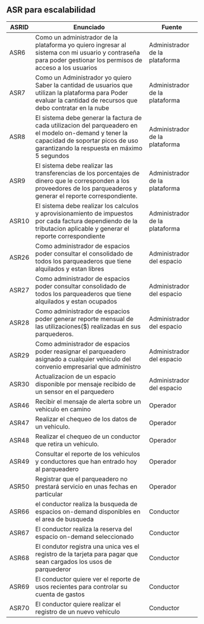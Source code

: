 ASR para escalabilidad
-
ASRID|Enunciado|Fuente 
-|-|-
ASR6 | Como un administrador de la plataforma yo quiero ingresar al sistema con mi usuario y contraseña para poder gestionar los permisos de acceso a los usuarios | Administrador de la plataforma
ASR7 | Como un Administrador yo quiero Saber la cantidad de usuarios que utilizan la plataforma para Poder evaluar la cantidad de recursos que debo contratar en la nube | Administrador de la plataforma
ASR8 | El sistema debe generar la factura de cada utilizacion del parqueadero en el modelo on-demand y tener la capacidad de soportar picos de uso garantizando la respuesta en máximo 5 segundos | Administrador de la plataforma
ASR9 | El sistema debe realizar las transferencias de los porcentajes de dinero que le corresponden a los proveedores de los parqueaderos y generar el reporte correspondiente. | Administrador de la plataforma
ASR10 | El sistema debe realizar los calculos y aprovisionamiento de impuestos por cada factura dependiendo de la tributacion aplicable y generar el reporte correspondiente | Administrador de la plataforma
ASR26 | Como administrador de espacios poder consultar el consolidado de todos los parqueaderos que tiene alquilados y estan libres | Administrador del espacio
ASR27 | Como administrador de espacios poder consultar consolidado de todos los parqueaderos que tiene alquilados y estan ocupados | Administrador del espacio
ASR28 | Como administrador de espacios poder generar reporte mensual de las utilizaciones($) realizadas en sus parquederos. | Administrador del espacio
ASR29 | Como administrador de espacios poder reasignar el parqueadero asignado a cualquier vehiculo del convenio empresarial que administro | Administrador del espacio
ASR30 | Actualizacion de un espacio disponible por mensaje recibido de un sensor en el parquedero | Administrador del espacio
ASR46 | Recibir el mensaje de alerta sobre un vehiculo en camino | Operador
ASR47 | Realizar el chequeo de los datos de un vehiculo. | Operador
ASR48 | Realizar el chequeo de un conductor que retira un vehiculo. | Operador
ASR49 | Consultar el reporte de los vehiculos y conductores que han entrado hoy al parqueadero | Operador
ASR50 | Registrar que el parqueadero no prestará servicio en unas fechas en particular | Operador
ASR66 | el conductor realiza la busqueda de espacios on-demand disponibles en el area de busqueda | Conductor
ASR67 | El conductor realiza la reserva del espacio on-demand seleccionado | Conductor
ASR68 | El condutor registra una unica ves el registro de la tarjeta para pagar que sean cargados los usos de parquederor | Conductor
ASR69 | El conductor quiere ver el reporte de usos recientes para controlar su cuenta de gastos | Conductor
ASR70 | El conductor quiere realizar el registro de un nuevo vehiculo | Conductor
